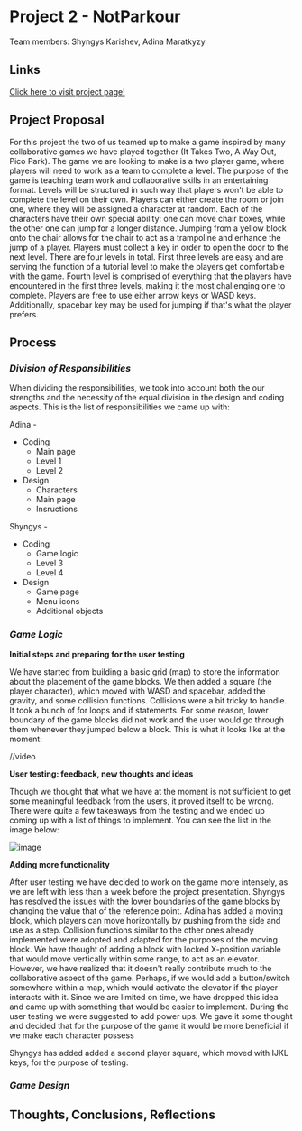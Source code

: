 # Project 2 - NotParkour

Team members: Shyngys Karishev, Adina Maratkyzy

## <b>Links</b>
<a href="https://handy-young-chopper.glitch.me/">Click here to visit project page!</a>

## <b>Project Proposal</b>

For this project the two of us teamed up to make a game inspired by many collaborative games we have played together (It Takes Two, A Way Out, Pico Park). The game we are looking to make is a two player game, where players will need to work as a team to complete a level. The purpose of the game is teaching team work and collaborative skills in an entertaining format. Levels will be structured in such way that players won't be able to complete the level on their own. Players can either create the room or join one, where they will be assigned a character at random. Each of the characters have their own special ability: one can move chair boxes, while the other one can jump for a longer distance. Jumping from a yellow block onto the chair allows for the chair to act as a trampoline and enhance the jump of a player. Players must collect a key in order to open the door to the next level. There are four levels in total. First three levels are easy and are serving the function of a tutorial level to make the players get comfortable with the game. Fourth level is comprised of everything that the players have encountered in the first three levels, making it the most challenging one to complete. Players are free to use either arrow keys or WASD keys. Additionally, spacebar key may be used for jumping if that's what the player prefers. 

## <b>Process</b>

### <i>Division of Responsibilities</i>

When dividing the responsibilities, we took into account both the our strengths and the necessity of the equal division in the design and coding aspects. This is the list of responsibilities we came up with:

Adina -
<ul>
  <li>Coding
    <ul>
      <li>Main page</li>
      <li>Level 1</li>
      <li>Level 2</li>
    </ul>
  </li>
  <li>Design
    <ul>
      <li>Characters</li>
      <li>Main page</li>
      <li>Insructions</li>
    </ul>
  </li>
</ul>
  
  Shyngys -
<ul>
  <li>Coding
    <ul>
      <li>Game logic</li>
      <li>Level 3</li>
      <li>Level 4</li>
    </ul>
  </li>
  <li>Design
    <ul>
      <li>Game page</li>
      <li>Menu icons</li>
      <li>Additional objects</li>
    </ul>
  </li>
</ul>

### <i>Game Logic</i>

<b>Initial steps and preparing for the user testing</b>

We have started from building a basic grid (map) to store the information about the placement of the game blocks. We then added a square (the player character), which moved with WASD and spacebar, added the gravity, and some collision functions. Collisions were a bit tricky to handle. It took a bunch of for loops and if statements. For some reason, lower boundary of the game blocks did not work and the user would go through them whenever they jumped below a block. This is what it looks like at the moment:

//video

<b>User testing: feedback, new thoughts and ideas</b>

Though we thought that what we have at the moment is not sufficient to get some meaningful feedback from the users, it proved itself to be wrong. There were quite a few takeaways from the testing and we ended up coming up with a list of things to implement. You can see the list in the image below:

![image](https://user-images.githubusercontent.com/83557500/163580914-9a979fcb-b05d-44ba-8072-df4c61088248.png)

<b>Adding more functionality</b>

After user testing we have decided to work on the game more intensely, as we are left with less than a week before the project presentation. Shyngys has resolved the issues with the lower boundaries of the game blocks by changing the value that of the reference point. Adina has added a moving block, which players can move horizontally by pushing from the side and use as a step. Collision functions similar to the other ones already implemented were adopted and adapted for the purposes of the moving block. We have thought of adding a block with locked X-position variable that would move vertically within some range, to act as an elevator. However, we have realized that it doesn't really contribute much to the collaborative aspect of the game. Perhaps, if we would add a button/switch somewhere within a map, which would activate the elevator if the player interacts with it. Since we are limited on time, we have dropped this idea and came up with something that would be easier to implement. During the user testing we were suggested to add power ups. We gave it some thought and decided that for the purpose of the game it would be more beneficial if we make each character possess 

Shyngys has added added a second player square, which moved with IJKL keys, for the purpose of testing. 

### <i>Game Design</i>

### <i></i>

## <b>Thoughts, Conclusions, Reflections</b>
